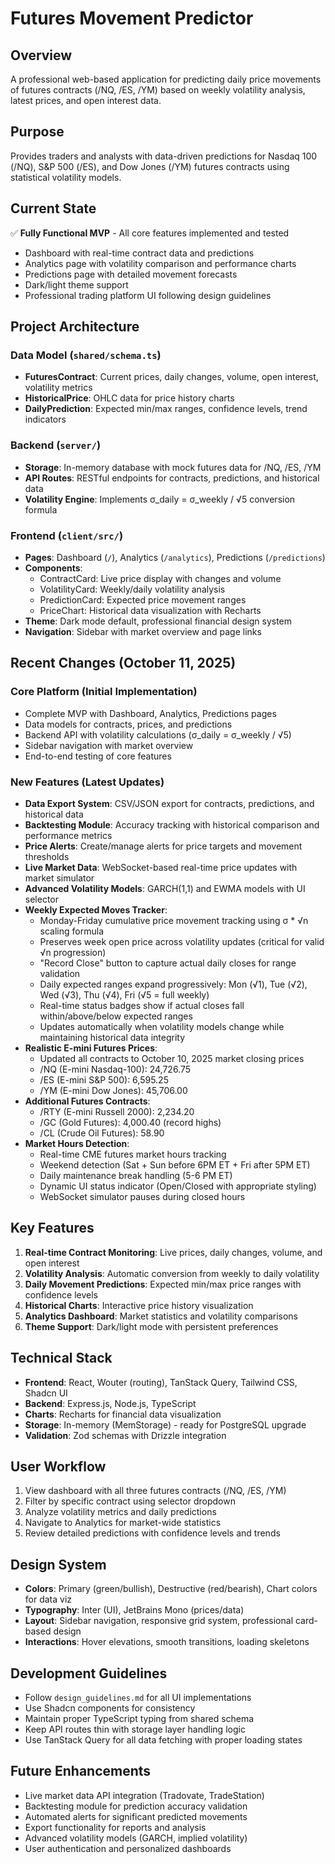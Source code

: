 # Futures Movement Predictor

## Overview
A professional web-based application for predicting daily price movements of futures contracts (/NQ, /ES, /YM) based on weekly volatility analysis, latest prices, and open interest data.

## Purpose
Provides traders and analysts with data-driven predictions for Nasdaq 100 (/NQ), S&P 500 (/ES), and Dow Jones (/YM) futures contracts using statistical volatility models.

## Current State
✅ **Fully Functional MVP** - All core features implemented and tested
- Dashboard with real-time contract data and predictions
- Analytics page with volatility comparison and performance charts
- Predictions page with detailed movement forecasts
- Dark/light theme support
- Professional trading platform UI following design guidelines

## Project Architecture

### Data Model (`shared/schema.ts`)
- **FuturesContract**: Current prices, daily changes, volume, open interest, volatility metrics
- **HistoricalPrice**: OHLC data for price history charts
- **DailyPrediction**: Expected min/max ranges, confidence levels, trend indicators

### Backend (`server/`)
- **Storage**: In-memory database with mock futures data for /NQ, /ES, /YM
- **API Routes**: RESTful endpoints for contracts, predictions, and historical data
- **Volatility Engine**: Implements σ_daily = σ_weekly / √5 conversion formula

### Frontend (`client/src/`)
- **Pages**: Dashboard (`/`), Analytics (`/analytics`), Predictions (`/predictions`)
- **Components**: 
  - ContractCard: Live price display with changes and volume
  - VolatilityCard: Weekly/daily volatility analysis
  - PredictionCard: Expected price movement ranges
  - PriceChart: Historical data visualization with Recharts
- **Theme**: Dark mode default, professional financial design system
- **Navigation**: Sidebar with market overview and page links

## Recent Changes (October 11, 2025)
### Core Platform (Initial Implementation)
- Complete MVP with Dashboard, Analytics, Predictions pages
- Data models for contracts, prices, and predictions
- Backend API with volatility calculations (σ_daily = σ_weekly / √5)
- Sidebar navigation with market overview
- End-to-end testing of core features

### New Features (Latest Updates)
- **Data Export System**: CSV/JSON export for contracts, predictions, and historical data
- **Backtesting Module**: Accuracy tracking with historical comparison and performance metrics
- **Price Alerts**: Create/manage alerts for price targets and movement thresholds
- **Live Market Data**: WebSocket-based real-time price updates with market simulator
- **Advanced Volatility Models**: GARCH(1,1) and EWMA models with UI selector
- **Weekly Expected Moves Tracker**: 
  - Monday-Friday cumulative price movement tracking using σ * √n scaling formula
  - Preserves week open price across volatility updates (critical for valid √n progression)
  - "Record Close" button to capture actual daily closes for range validation
  - Daily expected ranges expand progressively: Mon (√1), Tue (√2), Wed (√3), Thu (√4), Fri (√5 = full weekly)
  - Real-time status badges show if actual closes fall within/above/below expected ranges
  - Updates automatically when volatility models change while maintaining historical data integrity
- **Realistic E-mini Futures Prices**: 
  - Updated all contracts to October 10, 2025 market closing prices
  - /NQ (E-mini Nasdaq-100): 24,726.75
  - /ES (E-mini S&P 500): 6,595.25
  - /YM (E-mini Dow Jones): 45,706.00
- **Additional Futures Contracts**:
  - /RTY (E-mini Russell 2000): 2,234.20
  - /GC (Gold Futures): 4,000.40 (record highs)
  - /CL (Crude Oil Futures): 58.90
- **Market Hours Detection**:
  - Real-time CME futures market hours tracking
  - Weekend detection (Sat + Sun before 6PM ET + Fri after 5PM ET)
  - Daily maintenance break handling (5-6 PM ET)
  - Dynamic UI status indicator (Open/Closed with appropriate styling)
  - WebSocket simulator pauses during closed hours

## Key Features
1. **Real-time Contract Monitoring**: Live prices, daily changes, volume, and open interest
2. **Volatility Analysis**: Automatic conversion from weekly to daily volatility
3. **Daily Movement Predictions**: Expected min/max price ranges with confidence levels
4. **Historical Charts**: Interactive price history visualization
5. **Analytics Dashboard**: Market statistics and volatility comparisons
6. **Theme Support**: Dark/light mode with persistent preferences

## Technical Stack
- **Frontend**: React, Wouter (routing), TanStack Query, Tailwind CSS, Shadcn UI
- **Backend**: Express.js, Node.js, TypeScript
- **Charts**: Recharts for financial data visualization
- **Storage**: In-memory (MemStorage) - ready for PostgreSQL upgrade
- **Validation**: Zod schemas with Drizzle integration

## User Workflow
1. View dashboard with all three futures contracts (/NQ, /ES, /YM)
2. Filter by specific contract using selector dropdown
3. Analyze volatility metrics and daily predictions
4. Navigate to Analytics for market-wide statistics
5. Review detailed predictions with confidence levels and trends

## Design System
- **Colors**: Primary (green/bullish), Destructive (red/bearish), Chart colors for data viz
- **Typography**: Inter (UI), JetBrains Mono (prices/data)
- **Layout**: Sidebar navigation, responsive grid system, professional card-based design
- **Interactions**: Hover elevations, smooth transitions, loading skeletons

## Development Guidelines
- Follow `design_guidelines.md` for all UI implementations
- Use Shadcn components for consistency
- Maintain proper TypeScript typing from shared schema
- Keep API routes thin with storage layer handling logic
- Use TanStack Query for all data fetching with proper loading states

## Future Enhancements
- Live market data API integration (Tradovate, TradeStation)
- Backtesting module for prediction accuracy validation
- Automated alerts for significant predicted movements
- Export functionality for reports and analysis
- Advanced volatility models (GARCH, implied volatility)
- User authentication and personalized dashboards
